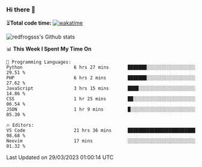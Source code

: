 ### Hi there 👋

⏳**Total code time:** [![wakatime](https://wakatime.com/badge/user/2cbd8003-b8b8-4565-92d7-ad9c23ff1846.svg)](https://wakatime.com/@2cbd8003-b8b8-4565-92d7-ad9c23ff1846)

<img src="https://github-readme-stats.vercel.app/api?username=redfrogsss&show_icons=true" alt="redfrogsss's Github stats"></img>

<!--START_SECTION:waka-->
📊 **This Week I Spent My Time On** 

```text
💬 Programming Languages: 
Python                   6 hrs 27 mins       ███████░░░░░░░░░░░░░░░░░░   29.51 % 
PHP                      6 hrs 2 mins        ███████░░░░░░░░░░░░░░░░░░   27.62 % 
JavaScript               3 hrs 15 mins       ████░░░░░░░░░░░░░░░░░░░░░   14.86 % 
CSS                      1 hr 25 mins        ██░░░░░░░░░░░░░░░░░░░░░░░   06.54 % 
JSON                     1 hr 9 mins         █░░░░░░░░░░░░░░░░░░░░░░░░   05.30 % 

🔥 Editors: 
VS Code                  21 hrs 36 mins      █████████████████████████   98.68 % 
Neovim                   17 mins             ░░░░░░░░░░░░░░░░░░░░░░░░░   01.32 % 
```


 Last Updated on 29/03/2023 01:00:14 UTC
<!--END_SECTION:waka-->
